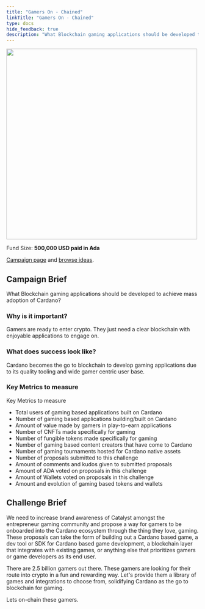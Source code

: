 ```yaml
---
title: "Gamers On - Chained"
linkTitle: "Gamers On - Chained"
type: docs
hide_feedback: true
description: "What Blockchain gaming applications should be developed to achieve mass adoption of Cardano?"
---
```

<img src="https://cardano.ideascale.com/community-library/accounts/93/936143/Public/08-Gamers-On-Chained-82871b.png" style="width:500px;height500px">

Fund Size: **500,000 USD paid in Ada**

[Campaign page](https://cardano.ideascale.com/c/idea/381329) and [browse ideas](https://cardano.ideascale.com/c/campaigns/26440/stage/all/ideas/unspecified).

## Campaign Brief
What Blockchain gaming applications should be developed to achieve mass adoption of Cardano?

### Why is it important?
Gamers are ready to enter crypto. They just need a clear blockchain with enjoyable applications to engage on.

### What does success look like?
Cardano becomes the go to blockchain to develop gaming applications due to its quality tooling and wide gamer centric user base.

### Key Metrics to measure
Key Metrics to measure

- Total users of gaming based applications built on Cardano
- Number of gaming based applications building/built on Cardano
- Amount of value made by gamers in play-to-earn applications
- Number of CNFTs made specifically for gaming
- Number of fungible tokens made specifically for gaming
- Number of gaming based content creators that have come to Cardano
- Number of gaming tournaments hosted for Cardano native assets
- Number of proposals submitted to this challenge
- Amount of comments and kudos given to submitted proposals
- Amount of ADA voted on proposals in this challenge
- Amount of Wallets voted on proposals in this challenge
- Amount and evolution of gaming based tokens and wallets
## Challenge Brief
We need to increase brand awareness of Catalyst amongst the entrepreneur gaming community and propose a way for gamers to be onboarded into the Cardano ecosystem through the thing they love, gaming. These proposals can take the form of building out a Cardano based game, a dev tool or SDK for Cardano based game development, a blockchain layer that integrates with existing games, or anything else that prioritizes gamers or game developers as its end user.

There are 2.5 billion gamers out there. These gamers are looking for their route into crypto in a fun and rewarding way. Let's provide them a library of games and integrations to choose from, solidifying Cardano as the go to blockchain for gaming.

Lets on-chain these gamers.